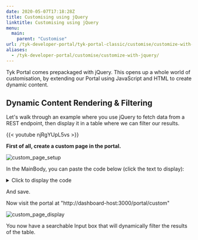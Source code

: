 ```yaml
---
date: 2020-05-07T17:18:28Z
title: Customising using jQuery
linktitle: Customising using jQuery
menu:
  main:
    parent: "Customise"
url: /tyk-developer-portal/tyk-portal-classic/customise/customize-with-jquery/
aliases:
  - /tyk-developer-portal/customise/customize-with-jquery/
---
```


Tyk Portal comes prepackaged with jQuery.  This opens up a whole world of customisation, by extending our Portal using JavaScript and HTML to create dynamic content.


## Dynamic Content Rendering & Filtering

Let's walk through an example where you use jQuery to fetch data from a REST endpoint, then display it in a table where we can filter our results.

{{< youtube njRgYUpL5vs >}}


**First of all, create a custom page in the portal.**


![custom_page_setup](/docs/img/dashboard/portal-management/new_custom_page.png)

In the MainBody, you can paste the code below (click the text to display):

<details>
<summary>Click to display the code</summary>

```.html

<h2> Filterable Table </h2>

<script>
window.onload = function() {

    $.ajax({  
            type: "GET",
            url: "https://www.mocky.io/v2/5eb1a7c53200005c8f28f8b5",  
            beforeSend: function() 
            {
                $('html, body').animate({scrollTop: 0
                }, 'slow');
                $("#response").html('<img src="loading.gif" align="absmiddle" alt="Loading..."> Loading...<br clear="all" /><br clear="all" />');
            },  
            success: function(response)
            {
                var htmlResponse = '<table id=results>\
                <thead>\
                <tr>\
                  <th>Name</th>\
                  <th>Location</th>\
                  <th>Age</th>\
                </tr>\
                </thead>\
                <tbody id="myTable">'

                response.forEach( item => {
                    htmlResponse += '  <tr>\
                    <td>' + item.name + '</td>\
                    <td>' + item.location + '</td>\
                    <td>' + item.Age + '</td>\
                  </tr>'
                });
                htmlResponse += "</tbody></table>"

                $('#results')[0].innerHTML = htmlResponse;
            }
        });

    $("#myInput").on("keyup", function() {
        var value = $(this).val().toLowerCase();
        $("#myTable tr").filter(function() {
          $(this).toggle($(this).text().toLowerCase().indexOf(value) > -1)
        });
      });
    }
</script>


<style>
table {
  font-family: arial, sans-serif;
  border-collapse: collapse;
  width: 100%;
}

td, th {
  border: 1px solid #dddddd;
  text-align: left;
  padding: 8px;
}

tr:nth-child(even) {
  background-color: #dddddd;
}
</style>

<p>Type something in the input field to search the table for first names, last names or emails:</p>  
<input id="myInput" type="text" placeholder="Search..">
<br><br>

<div id=results>
</results>
```
</details>

And save.

Now visit the portal at "http://dashboard-host:3000/portal/custom"

![custom_page_display](/docs/img/dashboard/portal-management/custom_page_dynamic.png)

You now have a searchable Input box that will dynamically filter the results of the table.
